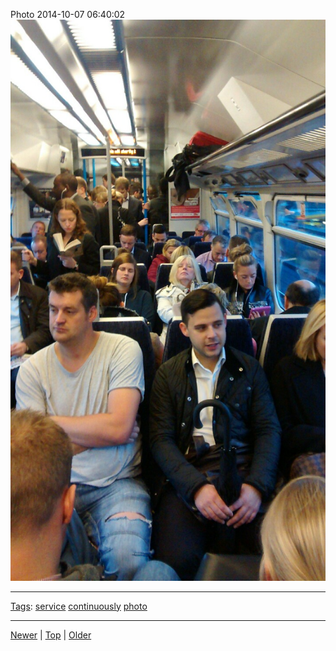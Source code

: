 <!--
title: Photo 2014-10-07 06
date: 2020-06-28T14:57:49.029Z
tags: service, continuously, photo
-->










Photo 2014-10-07 06:40:02
![](99386746937-0.jpg)

<!--BOTTOM-POST-NAVIGATION-->
---

[Tags](tags.md): [service](tag-service.md) [continuously](tag-continuously.md) [photo](tag-photo.md)

---

[Newer](99299471437.md) | [Top](index.md) | [Older](99480402257.md)